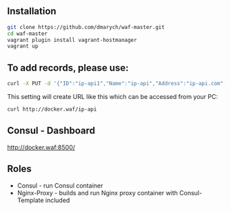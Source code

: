 ## Installation

```bash
git clone https://github.com/dmarych/waf-master.git
cd waf-master
vagrant plugin install vagrant-hostmanager
vagrant up
```

## To add records, please use:
```bash
curl -X PUT -d '{"ID":"ip-api1","Name":"ip-api","Address":"ip-api.com","Port":80,"Tags":["test"]}' docker.waf:8500/v1/agent/service/register
```

This setting will create URL like this which can be accessed from your PC:
``` bash
curl http://docker.waf/ip-api
```

## Consul - Dashboard

http://docker.waf:8500/

## Roles
- Consul - run Consul container
- Nginx-Proxy - builds and run Nginx proxy container with Consul-Template included
